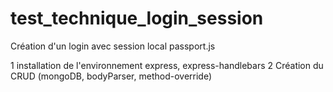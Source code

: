# test_technique_login_session
Création d'un login avec session local passport.js

1 installation de l'environnement express, express-handlebars
2 Création du CRUD (mongoDB, bodyParser, method-override)
